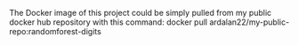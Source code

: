 The Docker image of this project could be simply pulled from my public  docker hub repository with this command:
docker pull ardalan22/my-public-repo:randomforest-digits


